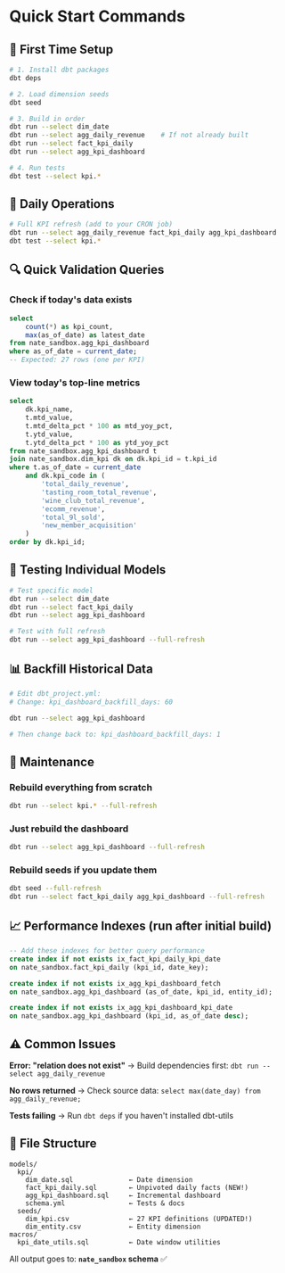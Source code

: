 # Quick Start Commands

## 🚀 First Time Setup

```bash
# 1. Install dbt packages
dbt deps

# 2. Load dimension seeds
dbt seed

# 3. Build in order
dbt run --select dim_date
dbt run --select agg_daily_revenue    # If not already built
dbt run --select fact_kpi_daily
dbt run --select agg_kpi_dashboard

# 4. Run tests
dbt test --select kpi.*
```

## 🔄 Daily Operations

```bash
# Full KPI refresh (add to your CRON job)
dbt run --select agg_daily_revenue fact_kpi_daily agg_kpi_dashboard
dbt test --select kpi.*
```

## 🔍 Quick Validation Queries

### Check if today's data exists
```sql
select 
    count(*) as kpi_count,
    max(as_of_date) as latest_date
from nate_sandbox.agg_kpi_dashboard
where as_of_date = current_date;
-- Expected: 27 rows (one per KPI)
```

### View today's top-line metrics
```sql
select 
    dk.kpi_name,
    t.mtd_value,
    t.mtd_delta_pct * 100 as mtd_yoy_pct,
    t.ytd_value,
    t.ytd_delta_pct * 100 as ytd_yoy_pct
from nate_sandbox.agg_kpi_dashboard t
join nate_sandbox.dim_kpi dk on dk.kpi_id = t.kpi_id
where t.as_of_date = current_date
    and dk.kpi_code in (
        'total_daily_revenue',
        'tasting_room_total_revenue',
        'wine_club_total_revenue',
        'ecomm_revenue',
        'total_9l_sold',
        'new_member_acquisition'
    )
order by dk.kpi_id;
```

## 🎯 Testing Individual Models

```bash
# Test specific model
dbt run --select dim_date
dbt run --select fact_kpi_daily
dbt run --select agg_kpi_dashboard

# Test with full refresh
dbt run --select agg_kpi_dashboard --full-refresh
```

## 📊 Backfill Historical Data

```bash
# Edit dbt_project.yml:
# Change: kpi_dashboard_backfill_days: 60

dbt run --select agg_kpi_dashboard

# Then change back to: kpi_dashboard_backfill_days: 1
```

## 🔧 Maintenance

### Rebuild everything from scratch
```bash
dbt run --select kpi.* --full-refresh
```

### Just rebuild the dashboard
```bash
dbt run --select agg_kpi_dashboard --full-refresh
```

### Rebuild seeds if you update them
```bash
dbt seed --full-refresh
dbt run --select fact_kpi_daily agg_kpi_dashboard --full-refresh
```

## 📈 Performance Indexes (run after initial build)

```sql
-- Add these indexes for better query performance
create index if not exists ix_fact_kpi_daily_kpi_date 
on nate_sandbox.fact_kpi_daily (kpi_id, date_key);

create index if not exists ix_agg_kpi_dashboard_fetch 
on nate_sandbox.agg_kpi_dashboard (as_of_date, kpi_id, entity_id);

create index if not exists ix_agg_kpi_dashboard_kpi_date
on nate_sandbox.agg_kpi_dashboard (kpi_id, as_of_date desc);
```

## ⚠️ Common Issues

**Error: "relation does not exist"**
→ Build dependencies first: `dbt run --select agg_daily_revenue`

**No rows returned**
→ Check source data: `select max(date_day) from agg_daily_revenue;`

**Tests failing**
→ Run `dbt deps` if you haven't installed dbt-utils

## 📁 File Structure

```
models/
  kpi/
    dim_date.sql              ← Date dimension
    fact_kpi_daily.sql        ← Unpivoted daily facts (NEW!)
    agg_kpi_dashboard.sql     ← Incremental dashboard
    schema.yml                ← Tests & docs
  seeds/
    dim_kpi.csv               ← 27 KPI definitions (UPDATED!)
    dim_entity.csv            ← Entity dimension
macros/
  kpi_date_utils.sql          ← Date window utilities
```

All output goes to: **`nate_sandbox` schema** ✅

